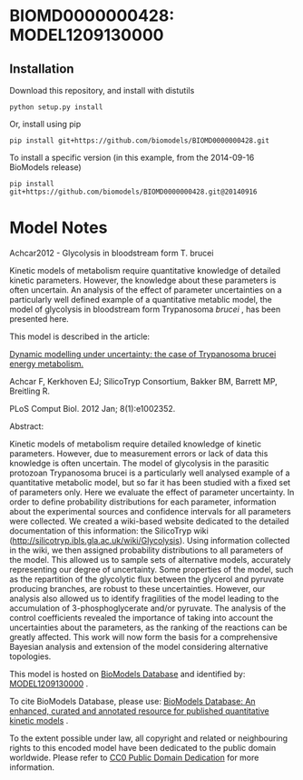 # BIOMD0000000428: MODEL1209130000

## Installation

Download this repository, and install with distutils

`python setup.py install`

Or, install using pip

`pip install git+https://github.com/biomodels/BIOMD0000000428.git`

To install a specific version (in this example, from the 2014-09-16 BioModels release)

`pip install git+https://github.com/biomodels/BIOMD0000000428.git@20140916`


# Model Notes


Achcar2012 - Glycolysis in bloodstream form T. brucei

Kinetic models of metabolism require quantitative knowledge of detailed
kinetic parameters. However, the knowledge about these parameters is often
uncertain. An analysis of the effect of parameter uncertainties on a
particularly well defined example of a quantitative metablic model, the model
of glycolysis in bloodstream form Trypanosoma _brucei_ , has been presented
here.

This model is described in the article:

[Dynamic modelling under uncertainty: the case of Trypanosoma brucei energy
metabolism.](http://identifiers.org/pubmed/22379410)

Achcar F, Kerkhoven EJ; SilicoTryp Consortium, Bakker BM, Barrett MP,
Breitling R.

PLoS Comput Biol. 2012 Jan; 8(1):e1002352.

Abstract:

Kinetic models of metabolism require detailed knowledge of kinetic parameters.
However, due to measurement errors or lack of data this knowledge is often
uncertain. The model of glycolysis in the parasitic protozoan Trypanosoma
brucei is a particularly well analysed example of a quantitative metabolic
model, but so far it has been studied with a fixed set of parameters only.
Here we evaluate the effect of parameter uncertainty. In order to define
probability distributions for each parameter, information about the
experimental sources and confidence intervals for all parameters were
collected. We created a wiki-based website dedicated to the detailed
documentation of this information: the SilicoTryp wiki
(http://silicotryp.ibls.gla.ac.uk/wiki/Glycolysis). Using information
collected in the wiki, we then assigned probability distributions to all
parameters of the model. This allowed us to sample sets of alternative models,
accurately representing our degree of uncertainty. Some properties of the
model, such as the repartition of the glycolytic flux between the glycerol and
pyruvate producing branches, are robust to these uncertainties. However, our
analysis also allowed us to identify fragilities of the model leading to the
accumulation of 3-phosphoglycerate and/or pyruvate. The analysis of the
control coefficients revealed the importance of taking into account the
uncertainties about the parameters, as the ranking of the reactions can be
greatly affected. This work will now form the basis for a comprehensive
Bayesian analysis and extension of the model considering alternative
topologies.

This model is hosted on [BioModels Database](http://www.ebi.ac.uk/biomodels/)
and identified by:
[MODEL1209130000](http://identifiers.org/biomodels.db/MODEL1209130000) .

To cite BioModels Database, please use: [BioModels Database: An enhanced,
curated and annotated resource for published quantitative kinetic
models](http://identifiers.org/pubmed/20587024) .

To the extent possible under law, all copyright and related or neighbouring
rights to this encoded model have been dedicated to the public domain
worldwide. Please refer to [CC0 Public Domain
Dedication](http://creativecommons.org/publicdomain/zero/1.0/) for more
information.


